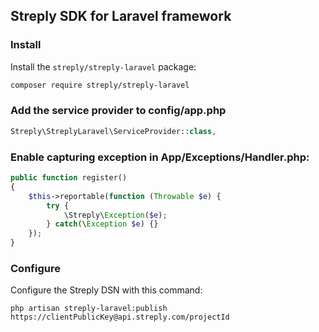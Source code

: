 ## Streply SDK for Laravel framework

### Install

Install the `streply/streply-laravel` package:

```bash
composer require streply/streply-laravel
```

### Add the service provider to config/app.php

```php {filename:config.app.php}
Streply\StreplyLaravel\ServiceProvider::class,
```

### Enable capturing exception in App/Exceptions/Handler.php:
```php {filename:App/Exceptions/Handler.php}
public function register()
{
    $this->reportable(function (Throwable $e) {
        try {
            \Streply\Exception($e);
        } catch(\Exception $e) {}
    });
}
```
### Configure

Configure the Streply DSN with this command:

```shell
php artisan streply-laravel:publish https://clientPublicKey@api.streply.com/projectId
```
